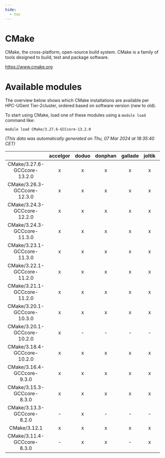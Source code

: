 ```yaml
---
hide:
  - toc
---
```


CMake
=====


CMake, the cross-platform, open-source build system.  CMake is a family of tools designed to build, test and package software.

https://www.cmake.org
# Available modules


The overview below shows which CMake installations are available per HPC-UGent Tier-2cluster, ordered based on software version (new to old).

To start using CMake, load one of these modules using a `module load` command like:

```shell
module load CMake/3.27.6-GCCcore-13.2.0
```

*(This data was automatically generated on Thu, 07 Mar 2024 at 18:35:40 CET)*  

| |accelgor|doduo|donphan|gallade|joltik|skitty|
| :---: | :---: | :---: | :---: | :---: | :---: | :---: |
|CMake/3.27.6-GCCcore-13.2.0|x|x|x|x|x|x|
|CMake/3.26.3-GCCcore-12.3.0|x|x|x|x|x|x|
|CMake/3.24.3-GCCcore-12.2.0|x|x|x|x|x|x|
|CMake/3.24.3-GCCcore-11.3.0|x|x|x|x|x|x|
|CMake/3.23.1-GCCcore-11.3.0|x|x|x|x|x|x|
|CMake/3.22.1-GCCcore-11.2.0|x|x|x|x|x|x|
|CMake/3.21.1-GCCcore-11.2.0|x|x|x|x|x|x|
|CMake/3.20.1-GCCcore-10.3.0|x|x|x|x|x|x|
|CMake/3.20.1-GCCcore-10.2.0|x|-|-|-|-|-|
|CMake/3.18.4-GCCcore-10.2.0|x|x|x|x|x|x|
|CMake/3.16.4-GCCcore-9.3.0|x|x|x|x|x|x|
|CMake/3.15.3-GCCcore-8.3.0|x|x|x|x|x|x|
|CMake/3.13.3-GCCcore-8.2.0|-|x|-|-|-|-|
|CMake/3.12.1|x|x|x|x|x|x|
|CMake/3.11.4-GCCcore-8.3.0|-|x|x|-|x|x|
